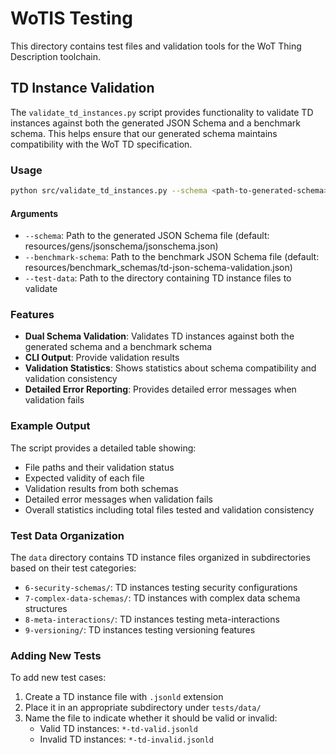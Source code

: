 # WoTIS Testing

This directory contains test files and validation tools for the WoT Thing Description toolchain.

## TD Instance Validation

The `validate_td_instances.py` script provides functionality to validate TD instances against both the generated JSON Schema and a benchmark schema. This helps ensure that our generated schema maintains compatibility with the WoT TD specification.

### Usage

```bash
python src/validate_td_instances.py --schema <path-to-generated-schema> --benchmark-schema <path-to-benchmark-schema> --test-data <path-to-test-data-dir>
```

#### Arguments

- `--schema`: Path to the generated JSON Schema file (default: resources/gens/jsonschema/jsonschema.json)
- `--benchmark-schema`: Path to the benchmark JSON Schema file (default: resources/benchmark_schemas/td-json-schema-validation.json)
- `--test-data`: Path to the directory containing TD instance files to validate

### Features

- **Dual Schema Validation**: Validates TD instances against both the generated schema and a benchmark schema
- **CLI Output**: Provide validation results
- **Validation Statistics**: Shows statistics about schema compatibility and validation consistency
- **Detailed Error Reporting**: Provides detailed error messages when validation fails

### Example Output

The script provides a detailed table showing:
- File paths and their validation status
- Expected validity of each file
- Validation results from both schemas
- Detailed error messages when validation fails
- Overall statistics including total files tested and validation consistency

### Test Data Organization

The `data` directory contains TD instance files organized in subdirectories based on their test categories:
- `6-security-schemas/`: TD instances testing security configurations
- `7-complex-data-schemas/`: TD instances with complex data schema structures
- `8-meta-interactions/`: TD instances testing meta-interactions
- `9-versioning/`: TD instances testing versioning features

### Adding New Tests

To add new test cases:
1. Create a TD instance file with `.jsonld` extension
2. Place it in an appropriate subdirectory under `tests/data/`
3. Name the file to indicate whether it should be valid or invalid:
   - Valid TD instances: `*-td-valid.jsonld`
   - Invalid TD instances: `*-td-invalid.jsonld` 
